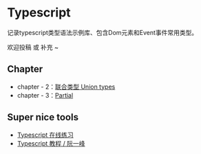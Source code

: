 # Typescript


记录typescript类型语法示例库、包含Dom元素和Event事件常用类型。

欢迎投稿 或 补充 ~

## Chapter

- chapter - 2：[联合类型 Union types](./chapter%20-%202.md)
- chapter - 3：[Partial](./chapter%20-%203.md)

## Super nice tools

- [Typescript 在线练习](https://typescript-exercises.github.io/#exercise=1&file=%2Findex.ts)
- [Typescript 教程 / 阮一峰](https://wangdoc.com/typescript/)